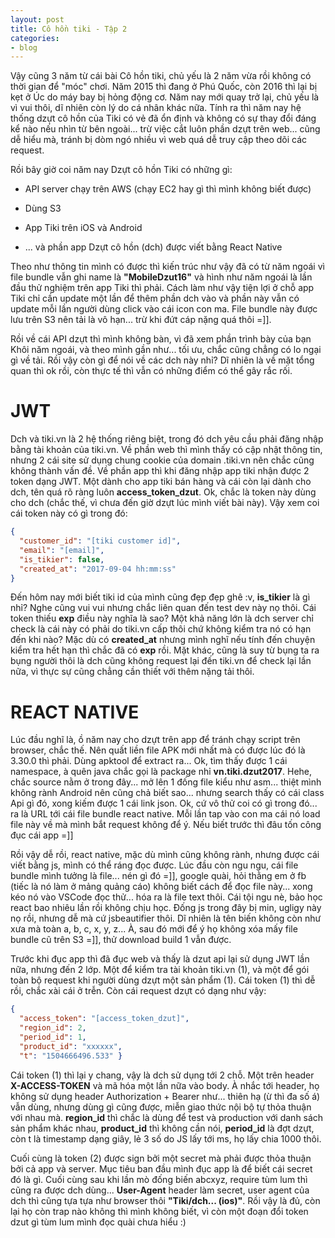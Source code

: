 ```yaml
---
layout: post
title: Cô hồn tiki - Tập 2
categories:
- blog
---
```


Vậy cũng 3 năm từ cái bài Cô hồn tiki, chủ yếu là 2 năm vừa rồi không có thời gian để "móc" chơi. Năm 2015 thì đang ở Phú Quốc, còn 2016 thì lại bị kẹt ở Úc do máy bay bị hỏng động cơ. Năm nay mới quay trở lại, chủ yếu là vì vui thôi, dĩ nhiên còn lý do cá nhân khác nữa. Tính ra thì năm nay hệ thống dzựt cô hồn của Tiki có vẻ đã ổn định và không có sự thay đổi đáng kể nào nếu nhìn từ bên ngoài... trừ việc cắt luôn phần dzựt trên web... cũng dễ hiểu mà, tránh bị dòm ngó nhiều vì web quá dễ truy cập theo dõi các request.

Rồi bây giờ coi năm nay Dzựt cô hồn Tiki có những gì:

- API server chạy trên AWS (chạy EC2 hay gì thì mình không biết được)

- Dùng S3

- App Tiki trên iOS và Android

- ... và phần app Dzựt cô hồn (dch) được viết bằng React Native

Theo như thông tin mình có được thì kiến trúc như vậy đã có từ năm ngoái vì file bundle vẫn ghi name là **"MobileDzut16"** và hình như năm ngoái là lần đầu thử nghiệm trên app Tiki thì phải. Cách làm như vậy tiện lợi ở chỗ app Tiki chỉ cần update một lần để thêm phần dch vào và phần này vẫn có update mỗi lần người dùng click vào cái icon con ma. File bundle này được lưu trên S3 nên tải là vô hạn... trừ khi đứt cáp nặng quá thôi =]].

Rồi về cái API dzựt thì mình không bàn, vì đã xem phần trình bày của bạn Khôi năm ngoái, và theo mình gần như... tối ưu, chắc cũng chẳng có lo ngại gì về tải. Rồi vậy còn gì để nói về các dch này nhỉ? Dĩ nhiên là về mặt tổng quan thì ok rồi, còn thực tế thì vẫn có những điểm có thể gây rắc rối.

JWT
===

Dch và tiki.vn là 2 hệ thống riêng biệt, trong đó dch yêu cầu phải đăng nhập bằng tài khoản của tiki.vn. Về phần web thì mình thấy có cập nhật thông tin, nhưng 2 cái site sử dụng chung cookie của domain .tiki.vn nên chắc cũng không thành vấn đề. Về phần app thì khi đăng nhập app tiki nhận được 2 token dạng JWT. Một dành cho app tiki bán hàng và cái còn lại dành cho dch, tên quá rõ ràng luôn **access\_token\_dzut**. Ok, chắc là token này dùng cho dch (chắc thế, vì chưa đến giờ dzựt lúc mình viết bài này). Vậy xem coi cái token này có gì trong đó:

```json
{
  "customer_id": "[tiki customer id]",
  "email": "[email]",
  "is_tikier": false,
  "created_at": "2017-09-04 hh:mm:ss"
}
```

Đến hôm nay mới biết tiki id của mình cũng đẹp đẹp ghê :v, **is\_tikier** là gì nhỉ? Nghe cũng vui vui nhưng chắc liên quan đến test dev này nọ thôi. Cái token thiếu **exp** điều này nghĩa là sao? Một khả năng lớn là dch server chỉ check là cái này có phải do tiki.vn cấp thôi chứ không kiểm tra nó có hạn đến khi nào? Mặc dù có **created\_at** nhưng mình nghĩ nếu tính đến chuyện kiểm tra hết hạn thì chắc đã có **exp** rồi. Mặt khác, cũng là suy từ bụng ta ra bụng người thôi là dch cũng không request lại đến tiki.vn để check lại lần nữa, vì thực sự cũng chẳng cần thiết với thêm nặng tải thôi.

REACT NATIVE
============

Lúc đầu nghĩ là, ồ năm nay cho dzựt trên app để tránh chạy script trên browser, chắc thế. Nên quất liền file APK mới nhất mà có được lúc đó là 3.30.0 thì phải. Dùng apktool để extract ra... Ok, tìm thấy được 1 cái namespace, à quên java chắc gọi là package nhỉ **vn.tiki.dzut2017**. Hehe, chắc source nằm ở trong đây... mở lên 1 đống file kiểu như asm... thiệt mình không rành Android nên cũng chả biết sao... nhưng search thấy có cái class Api gì đó, xong kiếm được 1 cái link json. Ok, cứ vô thử coi có gì trong đó... ra là URL tới cái file bundle react native. Mỗi lần tap vào con ma cái nó load file này về mà mình bắt request không để ý. Nếu biết trước thì đâu tốn công đục cái app =]]

Rồi vậy dễ rồi, react native, mặc dù mình cũng không rành, nhưng được cái viết bằng js, mình có thể ráng đọc được. Lúc đầu còn ngu ngu, cái file bundle mình tưởng là file... nén gì đó =]], google quài, hỏi thằng em ở fb (tiếc là nó làm ở mảng quảng cáo) không biết cách để đọc file này... xong kéo nó vào VSCode đọc thử... hóa ra là file text thôi. Cái tội ngu nè, bảo học react bao nhiêu lần rồi không chịu học. Đống js trong đây bị min, ugligy này nọ rồi, nhưng dễ mà cứ jsbeautifier thôi. Dĩ nhiên là tên biến không còn như xưa mà toàn a, b, c, x, y, z... À, sau đó mới để ý họ không xóa mấy file bundle cũ trên S3 =]], thử download build 1 vẫn được. 

Trước khi đục app thì đã đục web và thấy là dzut api lại sử dụng JWT lần nữa, nhưng đến 2 lớp. Một để kiểm tra tài khoản tiki.vn (1), và một để gói toàn bộ request khi người dùng dzựt một sản phẩm (1). Cái token (1) thì dễ rồi, chắc xài cái ở trễn. Còn cái request dzựt có dạng như vậy:

```json
{ 
  "access_token": "[access_token_dzut]",
  "region_id": 2,
  "period_id": 1,
  "product_id": "xxxxxx",
  "t": "1504666496.533" }
```

Cái token (1) thì lại y chang, vậy là dch sử dụng tới 2 chỗ. Một trên header **X-ACCESS-TOKEN** và mã hóa một lần nữa vào body. À nhắc tới header, họ không sử dụng header Authorization + Bearer như... thiên hạ (ừ thì đa số á) vẫn dùng, nhưng dùng gì cũng được, miễn giao thức nội bộ tự thỏa thuận với nhau mà. **region\_id** thì chắc là dùng để test và production với danh sách sản phẩm khác nhau, **product\_id** thì không cần nói, **period\_id** là đợt dzựt, còn t là timestamp dạng giây, lẻ 3 số do JS lấy tới ms, họ lấy chia 1000 thôi.

Cuối cùng là token (2) được sign bởi một secret mà phải được thỏa thuận bởi cả app và server. Mục tiêu ban đầu mình đục app là để biết cái secret đó là gì. Cuối cùng sau khi lần mò đống biến abcxyz, require tùm lum thì cũng ra được dch dùng... **User-Agent** header làm secret, user agent của dch thì cũng tựa tựa như browser thôi **"Tiki/dch... (ios)"**. Rồi vậy là đủ, còn lại họ còn trap nào không thì mình không biết, vì còn một đoạn đổi token dzut gì tùm lum mình đọc quài chưa hiểu :)